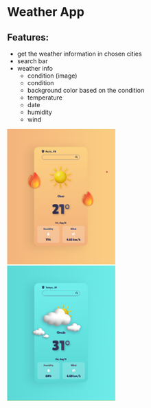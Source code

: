 # Weather App

## Features:

- get the weather information in chosen cities
- search bar
- weather info
  - condition (image)
  - condition
  - background color based on the condition
  - temperature
  - date
  - humidity
  - wind

<img src="./weather-app-sunny.png" width="50%">
<img src="./weather-app-cloudy.png" width="50%">
